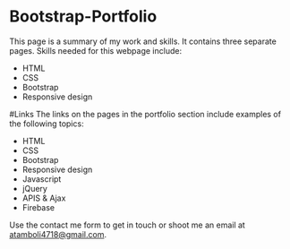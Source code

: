 # Bootstrap-Portfolio

This page is a summary of my work and skills. It contains three separate pages. Skills needed for this webpage include:
- HTML
- CSS
- Bootstrap
- Responsive design 


#Links
The links on the pages in the portfolio section include examples of the following topics:
- HTML
- CSS
- Bootstrap
- Responsive design 
- Javascript
- jQuery
- APIS & Ajax
- Firebase

Use the contact me form to get in touch or shoot me an email at atamboli4718@gmail.com. 